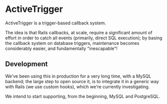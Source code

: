 # ActiveTrigger

ActiveTrigger is a trigger-based callback system.

The idea is that Rails callbacks, at scale, require a significant amount of effort in order to catch all events (primarily, direct SQL execution); by basing the callback system on database triggers, maintenance becomes considerably easier, and fundamentally "inescapable"!

## Development

We've been using this in production for a very long time, with a MySQL backend; the large step to open source it, is to integrate it in a generic way with Rails (we use custom hooks), which we're currently investigating.

We intend to start supporting, from the beginning, MySQL and PostgreSQL.
